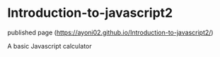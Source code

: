 # Introduction-to-javascript2
published page (https://ayoni02.github.io/Introduction-to-javascript2/)

A basic Javascript calculator
